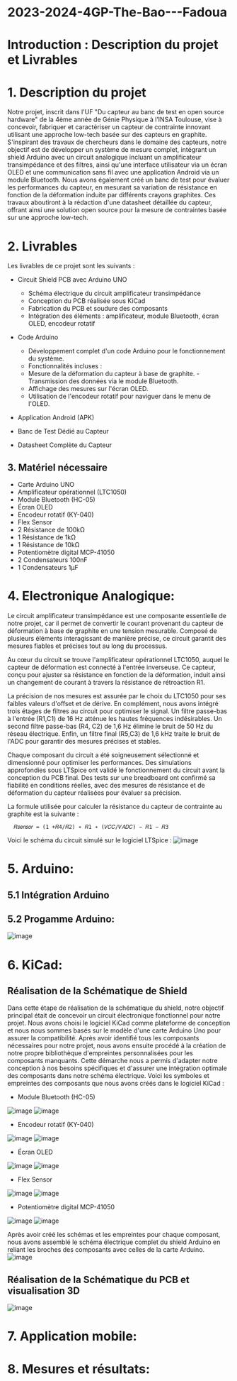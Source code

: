 # 2023-2024-4GP-The-Bao---Fadoua

# Introduction : Description du projet et Livrables

# 1. Description du projet  
Notre projet, inscrit dans l'UF "Du capteur au banc de test en open source hardware" de la 4ème année de Génie Physique à l’INSA Toulouse, vise à concevoir, fabriquer et caractériser un capteur de contrainte innovant utilisant une approche low-tech basée sur des capteurs en graphite. S'inspirant des travaux de chercheurs dans le domaine des capteurs, notre objectif est de développer un système de mesure complet, intégrant un shield Arduino avec un circuit analogique incluant un amplificateur transimpédance et des filtres, ainsi qu'une interface utilisateur via un écran OLED et une communication sans fil avec une application Android via un module Bluetooth. Nous avons également créé un banc de test pour évaluer les performances du capteur, en mesurant sa variation de résistance en fonction de la déformation induite par différents crayons graphites. Ces travaux aboutiront à la rédaction d'une datasheet détaillée du capteur, offrant ainsi une solution open source pour la mesure de contraintes basée sur une approche low-tech.

# 2. Livrables 
Les livrables de ce projet sont les suivants :
  
* Circuit Shield PCB avec Arduino UNO
     
   - Schéma électrique du circuit amplificateur transimpédance
   - Conception du PCB réalisée sous KiCad
   - Fabrication du PCB et soudure des composants
   - Intégration des éléments : amplificateur, module Bluetooth, écran OLED, encodeur rotatif
  
* Code Arduino     
   - Développement complet d'un code Arduino pour le fonctionnement du système.
   -  Fonctionnalités incluses :
   - Mesure de la déformation du capteur à base de graphite.
   -Transmission des données via le module Bluetooth.
   - Affichage des mesures sur l'écran OLED.
   - Utilisation de l'encodeur rotatif pour naviguer dans le menu de l'OLED.
  
* Application Android (APK)
* Banc de Test Dédié au Capteur
*  Datasheet Complète du Capteur
 ## 3. Matériel nécessaire
* Carte Arduino UNO
* Amplificateur opérationnel (LTC1050)
* Module Bluetooth (HC-05)
* Écran OLED
* Encodeur rotatif (KY-040)
* Flex Sensor
* 2 Résistance de 100kΩ
* 1 Résistance de 1kΩ
* 1 Résistance de 10kΩ
*  Potentiomètre digital MCP-41050
* 2 Condensateurs 100nF
* 1 Condensateurs 1µF

 # 4. Electronique Analogique:
 
Le circuit amplificateur transimpédance est une composante essentielle de notre projet, car il permet de convertir le courant provenant du capteur de déformation à base de graphite en une tension mesurable. Composé de plusieurs éléments interagissant de manière précise, ce circuit garantit des mesures fiables et précises tout au long du processus.

Au cœur du circuit se trouve l'amplificateur opérationnel LTC1050, auquel le capteur de déformation est connecté à l'entrée inverseuse. Ce capteur, conçu pour ajuster sa résistance en fonction de la déformation, induit ainsi un changement de courant à travers la résistance de rétroaction R1.

La précision de nos mesures est assurée par le choix du LTC1050 pour ses faibles valeurs d'offset et de dérive. En complément, nous avons intégré trois étages de filtres au circuit pour optimiser le signal. Un filtre passe-bas à l'entrée (R1,C1) de 16 Hz atténue les hautes fréquences indésirables. Un second filtre passe-bas (R4, C2) de 1,6 Hz élimine le bruit de 50 Hz du réseau électrique. Enfin, un filtre final (R5,C3) de 1,6 kHz traite le bruit de l'ADC pour garantir des mesures précises et stables.

Chaque composant du circuit a été soigneusement sélectionné et dimensionné pour optimiser les performances. Des simulations approfondies sous LTSpice ont validé le fonctionnement du circuit avant la conception du PCB final. Des tests sur une breadboard ont confirmé sa fiabilité en conditions réelles, avec des mesures de résistance et de déformation du capteur réalisées pour évaluer sa précision.

La formule utilisée pour calculer la résistance du capteur de contrainte au graphite est la suivante :

      𝑅𝑠𝑒𝑛𝑠𝑜𝑟 = (1 +𝑅4/𝑅2) ∗ 𝑅1 ∗ (𝑉𝐶𝐶/𝑉𝐴𝐷𝐶) − 𝑅1 − 𝑅3
      
Voici le schéma du circuit simulé sur le logiciel LTSpice :
   ![image](https://github.com/MOSH-Insa-Toulouse/2023-2024-4GP-The-Bao---Fadoua/assets/101217468/8d1cc3c1-9032-4561-9eb3-224b6efbe436)

 # 5. Arduino:
   ## 5.1 Intégration Arduino
   ## 5.2 Progamme Arduino:
   ![image](Images/ARDUINO_DIAGRAMME.png)
 # 6. KiCad:
 ## Réalisation de la Schématique de Shield
Dans cette étape de réalisation de la schématique du shield, notre objectif principal était de concevoir un circuit électronique fonctionnel pour notre projet. Nous avons choisi le logiciel KiCad comme plateforme de conception et nous nous sommes basés sur le modèle d'une carte Arduino Uno pour assurer la compatibilité. Après avoir identifié tous les composants nécessaires pour notre projet, nous avons ensuite procédé à la création de notre propre bibliothèque d'empreintes personnalisées pour les composants manquants. Cette démarche nous a permis d'adapter notre conception à nos besoins spécifiques et d'assurer une intégration optimale des composants dans notre schéma électrique.
Voici les symboles et empreintes des composants que nous avons créés dans le logiciel KiCad :

* Module Bluetooth (HC-05)
  
![image](https://github.com/MOSH-Insa-Toulouse/2023-2024-4GP-The-Bao---Fadoua/assets/101217468/89913693-dea1-4ed7-bbfa-70d73da63f70)        ![image](https://github.com/MOSH-Insa-Toulouse/2023-2024-4GP-The-Bao---Fadoua/assets/101217468/dd48190b-4917-4319-abb1-444ab65aed4f)

* Encodeur rotatif (KY-040)

![image](https://github.com/MOSH-Insa-Toulouse/2023-2024-4GP-The-Bao---Fadoua/assets/101217468/d0237e66-3d19-45ad-91ca-585826361534)           ![image](https://github.com/MOSH-Insa-Toulouse/2023-2024-4GP-The-Bao---Fadoua/assets/101217468/3bbc33d8-727d-44ec-8f51-849d83e2887e)

* Écran OLED
  
![image](https://github.com/MOSH-Insa-Toulouse/2023-2024-4GP-The-Bao---Fadoua/assets/101217468/17e42a41-0480-471f-bf98-411bd36ef8a9)             ![image](https://github.com/MOSH-Insa-Toulouse/2023-2024-4GP-The-Bao---Fadoua/assets/101217468/195c0450-dc9f-439f-af8d-70f592ca0cce)

* Flex Sensor
  
 ![image](https://github.com/MOSH-Insa-Toulouse/2023-2024-4GP-The-Bao---Fadoua/assets/101217468/afcf9e46-9d62-4668-85c9-b491dcbb2589)              ![image](https://github.com/MOSH-Insa-Toulouse/2023-2024-4GP-The-Bao---Fadoua/assets/101217468/2fd78a1f-2ad6-4f82-97fd-14e0bbca4493)

*  Potentiomètre digital MCP-41050

![image](https://github.com/MOSH-Insa-Toulouse/2023-2024-4GP-The-Bao---Fadoua/assets/101217468/f3e0487c-0703-4828-88b8-6ff9dcd19eb8)                 ![image](https://github.com/MOSH-Insa-Toulouse/2023-2024-4GP-The-Bao---Fadoua/assets/101217468/53cdea29-f270-4932-af2d-90bea9187536)

Après avoir créé les schémas et les empreintes pour chaque composant, nous avons assemblé le schéma électrique complet du shield Arduino en reliant les broches des composants avec celles de la carte Arduino.
   ![image](Images/pcb_schema-1.png)
 ## Réalisation de la Schématique du PCB et visualisation 3D
 
 

   ![image](Images/pcb.png)
 # 7. Application mobile:
 # 8. Mesures et résultats:

  


